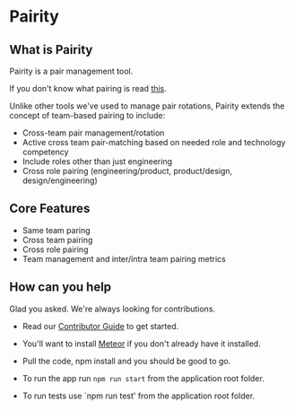 # Pairity

## What is Pairity

Pairity is a pair management tool.

If you don't know what pairing is read [this](https://content.pivotal.io/blog/pair-programming-considered-extremely-beneficial).

Unlike other tools we've used to manage pair rotations, Pairity extends the concept of team-based pairing to include:

- Cross-team pair management/rotation
- Active cross team pair-matching based on needed role and technology competency
- Include roles other than just engineering
- Cross role pairing (engineering/product, product/design, design/engineering)

## Core Features

- Same team paring
- Cross team pairing
- Cross role pairing
- Team management and inter/intra team pairing metrics

## How can you help

Glad you asked. We're always looking for contributions.

- Read our [Contributor Guide](https://github.com/dmarkrollins/pairity/wiki/Contributor-Guide) to get started.

- You'll want to install [Meteor](https://www.meteor.com) if you don't already have it installed.

- Pull the code, npm install and you should be good to go.

- To run the app run `npm run start` from the application root folder.

- To run tests use `npm run test' from the application root folder.
